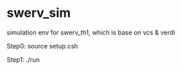 # swerv_sim
simulation env for swerv_th1, which is base on vcs &amp; verdi 


Step0: source setup.csh

Step1: ./run
